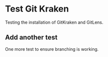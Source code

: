 # Test Git Kraken

Testing the installation of GitKraken and GitLens.

## Add another test

One more test to ensure branching is working.